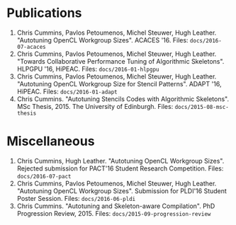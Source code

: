 #  Publications

1. Chris Cummins, Pavlos Petoumenos, Michel Steuwer, Hugh Leather. "Autotuning
   OpenCL Workgroup Sizes". ACACES '16. Files: `docs/2016-07-acaces`
1. Chris Cummins, Pavlos Petoumenos, Michel Steuwer, Hugh Leather. "Towards
   Collaborative Performance Tuning of Algorithmic Skeletons". HLPGPU '16,
   HiPEAC. Files: `docs/2016-01-hlpgpu`
1. Chris Cummins, Pavlos Petoumenos, Michel Steuwer, Hugh Leather. "Autotuning
   OpenCL Workgroup Size for Stencil Patterns". ADAPT '16, HiPEAC. Files:
   `docs/2016-01-adapt`
1. Chris Cummins. "Autotuning Stencils Codes with Algorithmic Skeletons". MSc
   Thesis, 2015. The University of Edinburgh. Files: `docs/2015-08-msc-thesis`


# Miscellaneous

1. Chris Cummins, Hugh Leather. "Autotuning OpenCL Workgroup Sizes". Rejected
   submission for PACT'16 Student Research Competition. Files:
   `docs/2016-07-pact`
1. Chris Cummins, Pavlos Petoumenos, Michel Steuwer, Hugh Leather. "Autotuning
   OpenCL Workgroup Sizes". Submission for PLDI'16 Student Poster Session.
   Files: `docs/2016-06-pldi`
1. Chris Cummins. "Autotuning and Skeleton-aware Compilation". PhD Progression
   Review, 2015. Files: `docs/2015-09-progression-review`
